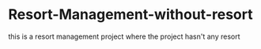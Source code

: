 # Resort-Management-without-resort
this is a resort management project where the project hasn't any resort
